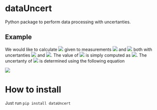 # dataUncert
Python package to perform data processing with uncertanties.

## Example
We would like to calculate <img src="https://render.githubusercontent.com/render/math?math=C=A\cdot B"> given to measurements <img src="https://render.githubusercontent.com/render/math?math=A=12.3"> and <img src="https://render.githubusercontent.com/render/math?math=B=35.1"> both with uncertanties <img src="https://render.githubusercontent.com/render/math?math=\sigma_A=2.6"> and <img src="https://render.githubusercontent.com/render/math?math=\sigma_B=8.9">. The value of <img src="https://render.githubusercontent.com/render/math?math=C"> is simply computed as <img src="https://render.githubusercontent.com/render/math?math=C=12.3\cdot 35.1 = 431.73">. The uncertanty of <img src="https://render.githubusercontent.com/render/math?math=C"> is determined using the following equation

<img src="https://render.githubusercontent.com/render/math?math=
\sigma_C = \sqrt{  \left(\frac{\partial C}{\partial A} \sigma_A)^2 + \left(\frac{\partial C}{\partial B} \sigma_B)^2 + 2\frac{\partial C}{\partial A}\frac{\partial C}{\partial B}\sigma_{AB}}
">




# How to install
Just run ```pip install dataUncert```